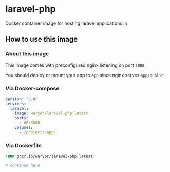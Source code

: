 # laravel-php
Docker container image for hosting laravel applications in

## How to use this image

### About this image

This image comes with preconfigured nginx listening on port `3000`.

You should deploy or mount your app to `app` since nginx serves `app/public`.

### Via Docker-compose

```docker-compose.yml
version: "3.0"
services:
  laravel:
    image: waryor/laravel-php:latest
    ports:
      - 80:3000
    volumes:
      - /project:/app/
```

### Via Dockerfile

```Dockerfile
FROM ghcr.io/waryor/laravel-php:latest

# continue here
```


